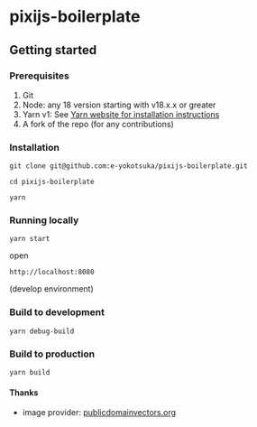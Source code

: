 # pixijs-boilerplate

## Getting started

### Prerequisites

1. Git
1. Node: any 18 version starting with v18.x.x or greater
1. Yarn v1: See [Yarn website for installation instructions](https://yarnpkg.com/lang/en/docs/install/)
1. A fork of the repo (for any contributions)

### Installation

 `git clone git@github.com:e-yokotsuka/pixijs-boilerplate.git`

 `cd pixijs-boilerplate`

 `yarn`

### Running locally

 `yarn start`

 open

 `http://localhost:8080`

  (develop environment)

### Build to development

 `yarn debug-build`

### Build to production

 `yarn build`

#### Thanks

* image provider: [publicdomainvectors.org](https://publicdomainvectors.org/)
